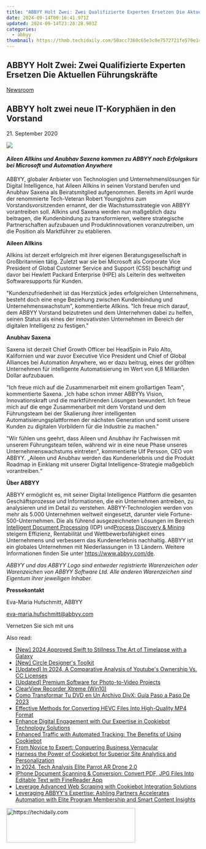 ```yaml
---
title: "ABBYY Holt Zwei: Zwei Qualifizierte Experten Ersetzen Die Aktuellen Führungskräfte"
date: 2024-09-14T00:16:41.971Z
updated: 2024-09-14T23:28:28.903Z
categories:
  - abbyy
thumbnail: https://thmb.techidaily.com/50acc7360c65e3c0e7572721fe570e1447b70b4904a2355f462da407f5c561fa.jpg
---
```


## ABBYY Holt Zwei: Zwei Qualifizierte Experten Ersetzen Die Aktuellen Führungskräfte

[Newsroom](https://tools.techidaily.com/abbyy/products/)

## ABBYY holt zwei neue IT-Koryphäen in den Vorstand

21\. September 2020

![](https://content.abbyy.com/-/media/project/abbyy/abbyy/branchtemplates/shutterstock_1272462163_1296-x-729.jpg?h=729&iar=0&w=1296)

#### _Aileen Allkins und Anubhav Saxena kommen zu ABBYY nach Erfolgskurs bei Microsoft und Automation Anywhere_ 

ABBYY, globaler Anbieter von Technologien und Unternehmenslösungen für Digital Intelligence, hat Aileen Allkins in seinen Vorstand berufen und Anubhav Saxena als Beiratsmitglied aufgenommen. Bereits im April wurde der renommierte Tech-Veteran Robert Youngjohns zum Vorstandsvorsitzenden ernannt, der die Wachstumsstrategie von ABBYY vorantreiben soll. Allkins und Saxena werden nun maßgeblich dazu beitragen, die Kundenbindung zu transformieren, weitere strategische Partnerschaften aufzubauen und Produktinnovationen voranzutreiben, um die Position als Marktführer zu etablieren.

**Aileen Allkins**

Allkins ist derzeit erfolgreich mit ihrer eigenen Beratungsgesellschaft in Großbritannien tätig. Zuletzt war sie bei Microsoft als Corporate Vice President of Global Customer Service and Support (CSS) beschäftigt und davor bei Hewlett Packard Enterprise (HPE) als Leiterin des weltweiten Softwaresupports für Kunden.

"Kundenzufriedenheit ist das Herzstück jedes erfolgreichen Unternehmens, besteht doch eine enge Beziehung zwischen Kundenbindung und Unternehmenswachstum", kommentierte Allkins. "Ich freue mich darauf, dem ABBYY Vorstand beizutreten und dem Unternehmen dabei zu helfen, seinen Status als eines der innovativsten Unternehmen im Bereich der digitalen Intelligenz zu festigen."

**Anubhav Saxena** 

Saxena ist derzeit Chief Growth Officer bei HeadSpin in Palo Alto, Kalifornien und war zuvor Executive Vice President und Chief of Global Alliances bei Automation Anywhere, wo er dazu beitrug, eines der größten Unternehmen für intelligente Automatisierung im Wert von 6,8 Milliarden Dollar aufzubauen.

"Ich freue mich auf die Zusammenarbeit mit einem großartigen Team", kommentierte Saxena. „Ich habe schon immer ABBYYs Vision, Innovationskraft und die marktführenden Lösungen bewundert. Ich freue mich auf die enge Zusammenarbeit mit dem Vorstand und dem Führungsteam bei der Skalierung ihrer intelligenten Automatisierungsplattformen der nächsten Generation und somit unsere Kunden zu digitalen Vorbildern für die Industrie zu machen."

"Wir fühlen uns geehrt, dass Aileen und Anubhav ihr Fachwissen mit unserem Führungsteam teilen, während wir in eine neue Phase unseres Unternehmenswachstums eintreten", kommentierte Ulf Persson, CEO von ABBYY. „Aileen und Anubhav werden das Kundenerlebnis und die Produkt Roadmap in Einklang mit unserer Digital Intelligence-Strategie maßgeblich vorantreiben.“

**Über ABBYY**

ABBYY ermöglicht es, mit seiner Digital Intelligence Plattform die gesamten Geschäftsprozesse und Informationen, die ein Unternehmen antreiben, zu analysieren und im Detail zu verstehen. ABBYY-Technologien werden von mehr als 5.000 Unternehmen weltweit eingesetzt, darunter viele Fortune-500-Unternehmen. Die als führend ausgezeichneten Lösungen im Bereich [Intelligent Document Processing](https://tools.techidaily.com/abbyy/products/) (IDP) und[Process Discovery & Mining](https://tools.techidaily.com/abbyy/products/) steigern Effizienz, Rentabilität und Wettbewerbsfähigkeit eines Unternehmens und verbessern das Kundenerlebnis nachhaltig. ABBYY ist ein globales Unternehmen mit Niederlassungen in 13 Ländern. Weitere Informationen finden Sie unter <https://www.abbyy.com/de>.

_ABBYY und das ABBYY Logo sind entweder registrierte Warenzeichen oder Warenzeichen von ABBYY Software Ltd. Alle anderen Warenzeichen sind Eigentum ihrer jeweiligen Inhaber._

**Pressekontakt**

Eva-Maria Hufschmitt, ABBYY

[eva-maria.hufschmitt@abbyy.com](https://tools.techidaily.com/abbyy/products/)

Vernetzen Sie sich mit uns

<ins class="adsbygoogle"
     style="display:block"
     data-ad-format="autorelaxed"
     data-ad-client="ca-pub-7571918770474297"
     data-ad-slot="1223367746"></ins>

<ins class="adsbygoogle"
     style="display:block"
     data-ad-client="ca-pub-7571918770474297"
     data-ad-slot="8358498916"
     data-ad-format="auto"
     data-full-width-responsive="true"></ins>

<span class="atpl-alsoreadstyle">Also read:</span>
<div><ul>
<li><a href="https://vp-tips.techidaily.com/new-2024-approved-swift-to-stillness-the-art-of-timelapse-with-a-galaxy/"><u>[New] 2024 Approved Swift to Stillness The Art of Timelapse with a Galaxy</u></a></li>
<li><a href="https://fox-hovers.techidaily.com/new-circle-designers-toolkit/"><u>[New] Circle Designer's Toolkit</u></a></li>
<li><a href="https://facebook-video-footage.techidaily.com/updated-in-2024-a-comparative-analysis-of-youtubes-ownership-vs-cc-licenses/"><u>[Updated] In 2024, A Comparative Analysis of Youtube's Ownership Vs. CC Licenses</u></a></li>
<li><a href="https://extra-guidance.techidaily.com/updated-premium-software-for-photo-to-video-projects/"><u>[Updated] Premium Software for Photo-to-Video Projects</u></a></li>
<li><a href="https://video-screen-grab.techidaily.com/clearview-recorder-xtreme-win10/"><u>ClearView Recorder Xtreme (Win10)</u></a></li>
<li><a href="https://eaxpv-info.techidaily.com/como-transformar-tu-dvd-en-un-archivo-divx-guia-paso-a-paso-de-2023/"><u>Como Transformar Tu DVD en Un Archivo DivX: Guía Paso a Paso De 2023</u></a></li>
<li><a href="https://some-guidance.techidaily.com/effective-methods-for-converting-hevc-files-into-high-quality-mp4-format/"><u>Effective Methods for Converting HEVC Files Into High-Quality MP4 Format</u></a></li>
<li><a href="https://solve-manuals.techidaily.com/enhance-digital-engagement-with-our-expertise-in-cookiebot-technology-solutions/"><u>Enhance Digital Engagement with Our Expertise in Cookiebot Technology Solutions</u></a></li>
<li><a href="https://solve-manuals.techidaily.com/enhanced-traffic-with-automated-tracking-the-benefits-of-using-cookiebot/"><u>Enhanced Traffic with Automated Tracking: The Benefits of Using Cookiebot</u></a></li>
<li><a href="https://mondly-stories.techidaily.com/from-novice-to-expert-conquering-business-vernacular/"><u>From Novice to Expert: Conquering Business Vernacular</u></a></li>
<li><a href="https://solve-manuals.techidaily.com/harness-the-power-of-cookiebot-for-superior-site-analytics-and-personalization/"><u>Harness the Power of Cookiebot for Superior Site Analytics and Personalization</u></a></li>
<li><a href="https://some-skills.techidaily.com/in-2024-tech-analysis-elite-parrot-ar-drone-20/"><u>In 2024, Tech Analysis Elite Parrot AR Drone 2.0</u></a></li>
<li><a href="https://solve-manuals.techidaily.com/iphone-document-scanning-and-conversion-convert-pdf-jpg-files-into-editable-text-with-finereader-app/"><u>IPhone Document Scanning & Conversion: Convert PDF, JPG Files Into Editable Text with FineReader App</u></a></li>
<li><a href="https://solve-manuals.techidaily.com/leverage-advanced-web-scraping-with-cookiebot-integration-solutions/"><u>Leverage Advanced Web Scraping with Cookiebot Integration Solutions</u></a></li>
<li><a href="https://solve-manuals.techidaily.com/leveraging-abbyys-expertise-ashling-partners-accelerates-automation-with-elite-program-membership-and-smart-content-insights/"><u>Leveraging ABBYY's Expertise: Ashling Partners Accelerates Automation with Elite Program Membership and Smart Content Insights</u></a></li>
</ul></div>

<!-- affiliate ads begin -->
<a href="https://aligracehair.sjv.io/c/5597632/2135358/19272" target="_top" id="2135358">
  <img src="//a.impactradius-go.com/display-ad/19272-2135358" border="0" alt="https://techidaily.com" width="336" height="90"/>
</a>
<img height="0" width="0" src="https://aligracehair.sjv.io/i/5597632/2135358/19272" style="position:absolute;visibility:hidden;" border="0" />
<!-- affiliate ads end -->

